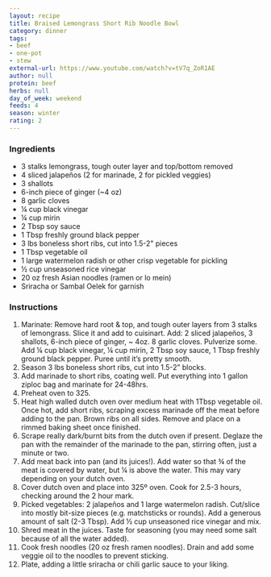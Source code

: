 ```yaml
---
layout: recipe
title: Braised Lemongrass Short Rib Noodle Bowl
category: dinner
tags:
- beef
- one-pot
- stew
external-url: https://www.youtube.com/watch?v=tV7q_ZoR1AE
author: null
protein: beef
herbs: null
day_of_week: weekend
feeds: 4
season: winter
rating: 2
---
```


### Ingredients

- 3 stalks lemongrass, tough outer layer and top/bottom removed
- 4 sliced jalapeños (2 for marinade, 2 for pickled veggies)
- 3 shallots
- 6-inch piece of ginger (~4 oz)
- 8 garlic cloves
- ¼ cup black vinegar
- ¼ cup mirin
- 2 Tbsp soy sauce
- 1 Tbsp freshly ground black pepper
- 3 lbs boneless short ribs, cut into 1.5-2" pieces
- 1 Tbsp vegetable oil
- 1 large watermelon radish or other crisp vegetable for pickling
- ½ cup unseasoned rice vinegar
- 20 oz fresh Asian noodles (ramen or lo mein)
- Sriracha  or Sambal Oelek for garnish

### Instructions

1. Marinate: Remove hard root & top, and tough outer layers from 3 stalks of lemongrass. Slice it and add to cuisinart. Add: 2 sliced jalapeños, 3 shallots, 6-inch piece of ginger, ~ 4oz. 8 garlic cloves. Pulverize some. Add ¼ cup black vinegar, ¼ cup mirin, 2 Tbsp soy sauce, 1 Tbsp freshly ground black pepper. Puree until it’s pretty smooth.
2. Season 3 lbs boneless short ribs, cut into 1.5-2” blocks.
3. Add marinade to short ribs, coating well. Put everything into 1 gallon ziploc bag and marinate for 24-48hrs.
4. Preheat oven to 325.
5. Heat high walled dutch oven over medium heat with 1Tbsp vegetable oil. Once hot, add short ribs, scraping excess marinade off the meat before adding to the pan. Brown ribs on all sides. Remove and place on a rimmed baking sheet once finished.
6. Scrape really dark/burnt bits from the dutch oven if present. Deglaze the pan with the remainder of the marinade to the pan, stirring often, just a minute or two.
7. Add meat back into pan (and its juices!). Add water so that ¾ of the meat is covered by water, but ¼ is above the water. This may vary depending on your dutch oven.
8. Cover dutch oven and place into 325º oven. Cook for 2.5-3 hours, checking around the 2 hour mark.
9. Picked vegetables: 2 jalapeños and 1 large watermelon radish. Cut/slice into mostly bit-size pieces (e.g. matchsticks or rounds). Add a generous amount of salt (2-3 Tbsp). Add ½ cup unseasoned rice vinegar and mix.
10. Shred meat in the juices. Taste for seasoning (you may need some salt because of all the water added).
11. Cook fresh noodles (20 oz fresh ramen noodles). Drain and add some veggie oil to the noodles to prevent sticking.
12. Plate, adding a little sriracha or chili garlic sauce to your liking.
